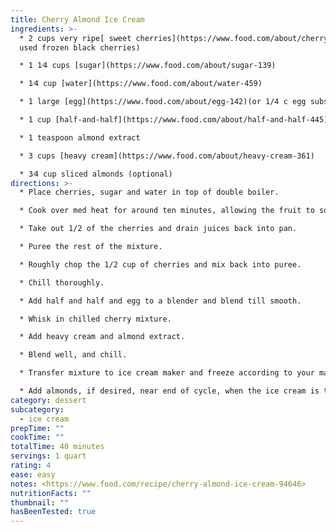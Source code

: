 ```yaml
---
title: Cherry Almond Ice Cream
ingredients: >-
  * 2 cups very ripe[ sweet cherries](https://www.food.com/about/cherry-218)(I
  used frozen black cherries)

  * 1 1⁄4 cups [sugar](https://www.food.com/about/sugar-139)

  * 1⁄4 cup [water](https://www.food.com/about/water-459)

  * 1 large [egg](https://www.food.com/about/egg-142)(or 1/4 c egg substitute(don't leave this out, as the texture will suffer)

  * 1 cup [half-and-half](https://www.food.com/about/half-and-half-445)

  * 1 teaspoon almond extract

  * 3 cups [heavy cream](https://www.food.com/about/heavy-cream-361)

  * 3⁄4 cup sliced almonds (optional)
directions: >-
  * Place cherries, sugar and water in top of double boiler.

  * Cook over med heat for around ten minutes, allowing the fruit to soften and sugar to dissolve.

  * Take out 1/2 of the cherries and drain juices back into pan.

  * Puree the rest of the mixture.

  * Roughly chop the 1/2 cup of cherries and mix back into puree.

  * Chill thoroughly.

  * Add half and half and egg to a blender and blend till smooth.

  * Whisk in chilled cherry mixture.

  * Add heavy cream and almond extract.

  * Blend well, and chill.

  * Transfer mixture to ice cream maker and freeze according to your machine's instructions.

  * Add almonds, if desired, near end of cycle, when the ice cream is thick enough to prevent all the almonds to sink to the bottom of the mix.
category: dessert
subcategory:
  - ice cream
prepTime: ""
cookTime: ""
totalTime: 40 minutes
servings: 1 quart
rating: 4
ease: easy
notes: <https://www.food.com/recipe/cherry-almond-ice-cream-94646>
nutritionFacts: ""
thumbnail: ""
hasBeenTested: true
---
```

